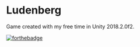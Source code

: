 # Ludenberg
Game created with my free time in Unity 2018.2.0f2.

[![forthebadge](https://forthebadge.com/images/badges/made-with-c-sharp.svg)](https://forthebadge.com)
